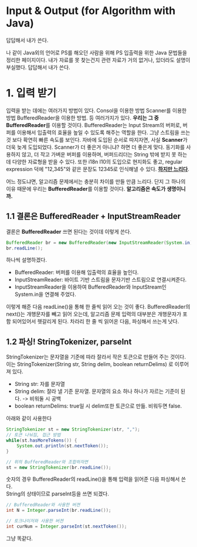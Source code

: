 Input & Output (for Algorithm with Java)
==

답답해서 내가 쓴다.

나 같이 Java외의 언어로 PS를 해오던 사람을 위해 PS 입출력을 위한 Java 문법들을 정리한 페이지이다. 내가 자료를 못 찾는건지 관련 자료가 거의 없거나, 있더라도 설명이 부실했다. 답답해서 내가 쓴다.

# 1. 입력 받기
입력을 받는 데에는 여러가지 방법이 있다. Consol을 이용한 방법 Scanner를 이용한 방법 BufferedReader을 이용한 방법. 등 여러가지가 있다. **우리는 그 중 BufferedReader**를 이용할 것이다. BufferedReader는 Input Stream의 버퍼로, 버퍼를 이용해서 입출력의 효율을 높일 수 있도록 해주는 역할을 한다. 그냥 스트림을 쓰는 것 보다 확연히 빠른 속도를 보인다. 자바에 도입된 순서로 따지자면, 사실 **Scanner**가 더욱 늦게 도입되었다. Scanner가 더 좋은거 아니냐? 하면 더 좋은게 맞다. 동기화를 사용하지 않고, 더 작고 가벼운 버퍼를 이용하며, 버퍼드리더는 String 밖에 받지 못 하는데 다양한 자료형을 받을 수 있다. 또한 i18n l10의 도입으로 현지화도 좋고, regular expression 덕에 "12,345"와 같은 문장도 12345로 인식해낼 수 있다. <U>**하지만 느리다**</U>.    
    
어느 정도냐면, 알고리즘 문제에서는 충분히 차이를 만들 만큼 느리다. 단지 그 하나의 이유 때문에 우리는 **BufferedReader**를 이용할 것이다. **알고리즘은 속도가 생명이니까.**    

## 1.1 결론은 BufferedReader + InputStreamReader
결론은 **BufferedReader** 쓰면 된다는 것이데 이렇게 쓴다.
```Java
BufferedReader br = new BufferedReader(new InputStreamReader(System.in));
br.readLine();
```

하나씩 설명하겠다.
- BufferedReader: 버퍼를 이용해 입출력의 효율을 높인다.
- InputStreamReader: 바이트 기반 스트림을 문자기반 스트림으로 연결시켜준다.
- InputStreamReader을 이용하여 BufferedReader와 InputStream인 System.in을 연결해 주었다.    

이렇게 해준 다음 readLine()을 통해 한 줄씩 읽어 오는 것이 좋다. BufferedReader의 next()는 개행문자를 빼고 읽어 오는데, 알고리즘 문제 입력의 대부분은 개행문자가 포함 되어있어서 헷갈리게 된다. 차라리 한 줄 씩 읽어온 다음, 파싱해서 쓰는게 낫다.

## 1.2 파싱! StringTokenizer, parseInt

StringTokenizer는 문자열을 기준에 따라 잘라서 작은 토큰으로 만들어 주는 것이다. 이는 StringTokenizer(String str, String delim, boolean returnDelims) 로 이루어져 있다.
- String str: 자를 문자열
- String delim: 잘라 낼 기준 문자열. 문자열의 요소 하나 하나가 자르는 기준이 된다. -> 비워둘 시 공백
- boolean returnDelims: true일 시 delim또한 토큰으로 만듦. 비워두면 false.

아래와 같이 사용한다
```Java
StringTokenizer st = new StringTokenizer(str, ",");
// 토큰 나눠짐, 접근 방법
while(st.hasMoreTokens()) {
    System.out.println(st.nextToken());
}

// 위의 BufferedReader와 조합하자면
st = new StringTokenizer(br.readLine());
```

숫자의 경우 BufferedReader의 readLine()을 통해 입력을 읽어준 다음 파싱해서 쓴다.    
String의 상태이므로 parseInt등을 쓰면 되겠다.
```Java
// BufferedReader와 사용한 버젼
int N = Integer.parseInt(br.readLine());

// 토크나이저와 사용한 버젼
int curNum = Integer.parseInt(st.nextToken());
```
그냥 똑같다.
